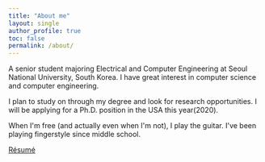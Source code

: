 ```yaml
---
title: "About me"
layout: single
author_profile: true
toc: false
permalink: /about/
---
```


A senior student majoring Electrical and Computer Engineering at Seoul National University, South Korea. I have great interest in computer science and computer engineering.

I plan to study on through my degree and look for research opportunities. I will be applying for a Ph.D. position in the USA this year(2020). 

When I'm free (and actually even when I'm not), I play the guitar. I've been playing fingerstyle since middle school. 

<a href='/assets/attachments/Jaewon_Chung_resume.pdf' download>Résumé</a>
